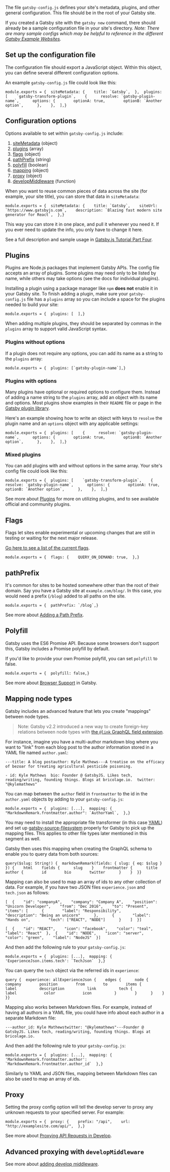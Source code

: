 The file `gatsby-config.js` defines your site's metadata, plugins, and other general configuration. This file should be in the root of your Gatsby site.

If you created a Gatsby site with the `gatsby new` command, there should already be a sample configuration file in your site's directory. _Note: There are many sample configs which may be helpful to reference in the different [Gatsby Example Websites](https://github.com/gatsbyjs/gatsby/tree/master/examples)._

## [](https://www.gatsbyjs.com/docs/reference/config-files/gatsby-config/#set-up-the-configuration-file)Set up the configuration file

The configuration file should export a JavaScript object. Within this object, you can define several different configuration options.

An example `gatsby-config.js` file could look like this:

```
module.exports = {  siteMetadata: {    title: `Gatsby`,  },  plugins: [    `gatsby-transform-plugin`,    {      resolve: `gatsby-plugin-name`,      options: {        optionA: true,        optionB: `Another option`,      },    },  ],}
```

## [](https://www.gatsbyjs.com/docs/reference/config-files/gatsby-config/#configuration-options)Configuration options

Options available to set within `gatsby-config.js` include:

1.  [siteMetadata](https://www.gatsbyjs.com/docs/reference/config-files/gatsby-config/#sitemetadata) (object)
2.  [plugins](https://www.gatsbyjs.com/docs/reference/config-files/gatsby-config/#plugins) (array)
3.  [flags](https://www.gatsbyjs.com/docs/reference/config-files/gatsby-config/#flags) (object)
4.  [pathPrefix](https://www.gatsbyjs.com/docs/reference/config-files/gatsby-config/#pathprefix) (string)
5.  [polyfill](https://www.gatsbyjs.com/docs/reference/config-files/gatsby-config/#polyfill) (boolean)
6.  [mapping](https://www.gatsbyjs.com/docs/reference/config-files/gatsby-config/#mapping-node-types) (object)
7.  [proxy](https://www.gatsbyjs.com/docs/reference/config-files/gatsby-config/#proxy) (object)
8.  [developMiddleware](https://www.gatsbyjs.com/docs/reference/config-files/gatsby-config/#advanced-proxying-with-developmiddleware) (function)

When you want to reuse common pieces of data across the site (for example, your site title), you can store that data in `siteMetadata`:

```
module.exports = {  siteMetadata: {    title: `Gatsby`,    siteUrl: `https://www.gatsbyjs.com`,    description: `Blazing fast modern site generator for React`,  },}
```

This way you can store it in one place, and pull it whenever you need it. If you ever need to update the info, you only have to change it here.

See a full description and sample usage in [Gatsby.js Tutorial Part Four](https://www.gatsbyjs.com/docs/tutorial/part-four/#data-in-gatsby).

## [](https://www.gatsbyjs.com/docs/reference/config-files/gatsby-config/#plugins)Plugins

Plugins are Node.js packages that implement Gatsby APIs. The config file accepts an array of plugins. Some plugins may need only to be listed by name, while others may take options (see the docs for individual plugins).

Installing a plugin using a package manager like `npm` **does not** enable it in your Gatsby site. To finish adding a plugin, make sure your `gatsby-config.js` file has a `plugins` array so you can include a space for the plugins needed to build your site:

```
module.exports = {  plugins: [  ],}
```

When adding multiple plugins, they should be separated by commas in the `plugins` array to support valid JavaScript syntax.

### [](https://www.gatsbyjs.com/docs/reference/config-files/gatsby-config/#plugins-without-options)Plugins without options

If a plugin does not require any options, you can add its name as a string to the `plugins` array:

```
module.exports = {  plugins: [`gatsby-plugin-name`],}
```

### [](https://www.gatsbyjs.com/docs/reference/config-files/gatsby-config/#plugins-with-options)Plugins with options

Many plugins have optional or required options to configure them. Instead of adding a name string to the `plugins` array, add an object with its name and options. Most plugins show examples in their `README` file or page in the [Gatsby plugin library](https://www.gatsbyjs.com/plugins).

Here's an example showing how to write an object with keys to `resolve` the plugin name and an `options` object with any applicable settings:

```
module.exports = {  plugins: [    {      resolve: `gatsby-plugin-name`,      options: {        optionA: true,        optionB: `Another option`,      },    },  ],}
```

### [](https://www.gatsbyjs.com/docs/reference/config-files/gatsby-config/#mixed-plugins)Mixed plugins

You can add plugins with and without options in the same array. Your site's config file could look like this:

```
module.exports = {  plugins: [    `gatsby-transform-plugin`,    {      resolve: `gatsby-plugin-name`,      options: {        optionA: true,        optionB: `Another option`,      },    },  ],}
```

See more about [Plugins](https://www.gatsbyjs.com/docs/plugins/) for more on utilizing plugins, and to see available official and community plugins.

## [](https://www.gatsbyjs.com/docs/reference/config-files/gatsby-config/#flags)Flags

Flags let sites enable experimental or upcoming changes that are still in testing or waiting for the next major release.

[Go here to see a list of the current flags](https://github.com/gatsbyjs/gatsby/blob/master/packages/gatsby/src/utils/flags.ts).

```
module.exports = {  flags: {    QUERY_ON_DEMAND: true,  },}
```

## [](https://www.gatsbyjs.com/docs/reference/config-files/gatsby-config/#pathprefix)pathPrefix

It's common for sites to be hosted somewhere other than the root of their domain. Say you have a Gatsby site at `example.com/blog/`. In this case, you would need a prefix (`/blog`) added to all paths on the site.

```
module.exports = {  pathPrefix: `/blog`,}
```

See more about [Adding a Path Prefix](https://www.gatsbyjs.com/docs/how-to/previews-deploys-hosting/path-prefix/).

## [](https://www.gatsbyjs.com/docs/reference/config-files/gatsby-config/#polyfill)Polyfill

Gatsby uses the ES6 Promise API. Because some browsers don't support this, Gatsby includes a Promise polyfill by default.

If you'd like to provide your own Promise polyfill, you can set `polyfill` to false.

```
module.exports = {  polyfill: false,}
```

See more about [Browser Support](https://www.gatsbyjs.com/docs/how-to/custom-configuration/browser-support/#polyfills) in Gatsby.

## [](https://www.gatsbyjs.com/docs/reference/config-files/gatsby-config/#mapping-node-types)Mapping node types

Gatsby includes an advanced feature that lets you create "mappings" between node types.

> Note: Gatsby v2.2 introduced a new way to create foreign-key relations between node types with [the `@link` GraphQL field extension](https://www.gatsbyjs.com/docs/reference/graphql-data-layer/schema-customization/#foreign-key-fields).

For instance, imagine you have a multi-author markdown blog where you want to "link" from each blog post to the author information stored in a YAML file named `author.yaml`:

```
---title: A blog postauthor: Kyle Mathews---A treatise on the efficacy of bezoar for treating agricultural pesticide poisoning.
```

```
- id: Kyle Mathews  bio: Founder @ GatsbyJS. Likes tech, reading/writing, founding things. Blogs at bricolage.io.  twitter: "@kylemathews"
```

You can map between the `author` field in `frontmatter` to the id in the `author.yaml` objects by adding to your `gatsby-config.js`:

```
module.exports = {  plugins: [...],  mapping: {    "MarkdownRemark.frontmatter.author": `AuthorYaml`,  },}
```

You may need to install the appropriate file transformer (in this case [YAML](https://www.gatsbyjs.com/plugins/gatsby-transformer-yaml/)) and set up [gatsby-source-filesystem](https://www.gatsbyjs.com/plugins/gatsby-source-filesystem/) properly for Gatsby to pick up the mapping files. This applies to other file types later mentioned in this segment as well.

Gatsby then uses this mapping when creating the GraphQL schema to enable you to query data from both sources:

```
query($slug: String!) {  markdownRemark(fields: { slug: { eq: $slug } }) {    html    fields {      slug    }    frontmatter {      title      author {        id        bio        twitter      }    }  }}
```

Mapping can also be used to map an array of ids to any other collection of data. For example, if you have two JSON files `experience.json` and `tech.json` as follows:

```
[  {    "id": "companyA",    "company": "Company A",    "position": "Unicorn Developer",    "from": "Dec 2016",    "to": "Present",    "items": [      {        "label": "Responsibility",        "description": "Being an unicorn"      },      {        "label": "Hands on",        "tech": ["REACT", "NODE"]      }    ]  }]
```

```
[  {    "id": "REACT",    "icon": "facebook",    "color": "teal",    "label": "React"  },  {    "id": "NODE",    "icon": "server",    "color": "green",    "label": "NodeJS"  }]
```

And then add the following rule to your `gatsby-config.js`:

```
module.exports = {  plugins: [...],  mapping: {    'ExperienceJson.items.tech': `TechJson`  },}
```

You can query the `tech` object via the referred ids in `experience`:

```
query {  experience: allExperienceJson {    edges {      node {        company        position        from        to        items {          label          description          link          tech {            label            color            icon          }        }      }    }  }}
```

Mapping also works between Markdown files. For example, instead of having all authors in a YAML file, you could have info about each author in a separate Markdown file:

```
---author_id: Kyle Mathewstwitter: "@kylemathews"---Founder @ GatsbyJS. Likes tech, reading/writing, founding things. Blogs at bricolage.io.
```

And then add the following rule to your `gatsby-config.js`:

```
module.exports = {  plugins: [...],  mapping: {    'MarkdownRemark.frontmatter.author': `MarkdownRemark.frontmatter.author_id`  },}
```

Similarly to YAML and JSON files, mapping between Markdown files can also be used to map an array of ids.

## [](https://www.gatsbyjs.com/docs/reference/config-files/gatsby-config/#proxy)Proxy

Setting the proxy config option will tell the develop server to proxy any unknown requests to your specified server. For example:

```
module.exports = {  proxy: {    prefix: "/api",    url: "http://examplesite.com/api/",  },}
```

See more about [Proxying API Requests in Develop](https://www.gatsbyjs.com/docs/api-proxy/).

## [](https://www.gatsbyjs.com/docs/reference/config-files/gatsby-config/#advanced-proxying-with-developmiddleware)Advanced proxying with `developMiddleware`

See more about [adding develop middleware](https://www.gatsbyjs.com/docs/api-proxy/#advanced-proxying).
